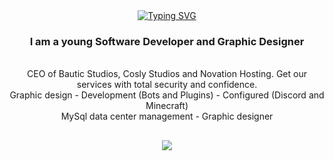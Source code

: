 <div align="center">
  <a href="https://git.io/typing-svg">
    <img src="https://readme-typing-svg.herokuapp.com?font=Roboto&weight=500&size=30&pause=900&color=F7004BFF&center=true&vCenter=true&repeat=true&width=435&lines=Hello+how+are+you!;Welcome+to+my+profile;I'm+MrBlour" alt="Typing SVG" />
  </a>
</div>

<h3 align="center">I am a young Software Developer and Graphic Designer</h3>

<br/>

<div align="center">
  CEO of Bautic Studios, Cosly Studios and Novation Hosting. Get our services with total security and confidence.
  <br/>
  Graphic design - Development (Bots and Plugins) - Configured (Discord and Minecraft)
  <br/>
  MySql data center management - Graphic designer
</div>

<h2 align="center">  </h2>

<div align="center">
    <img src="https://skillicons.dev/icons?i=java,nodejs,idea,vscode,html,css,php,bots,discord,ps,ae,ai,bash,eclipse,figma,github,js,mysql" />
</div>
